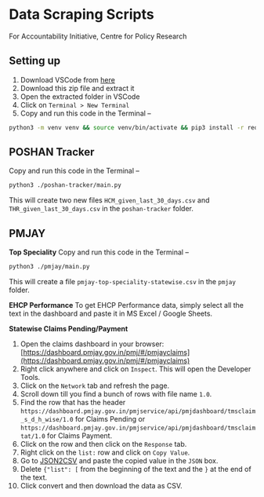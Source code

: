 # Data Scraping Scripts
For Accountability Initiative, Centre for Policy Research

## Setting up
1. Download VSCode from [here](https://code.visualstudio.com/download)
2. Download this zip file and extract it
3. Open the extracted folder in VSCode
4. Click on `Terminal > New Terminal`
5. Copy and run this code in the Terminal –
```bash
python3 -m venv venv && source venv/bin/activate && pip3 install -r requirements.txt
```

## POSHAN Tracker
Copy and run this code in the Terminal –
```bash
python3 ./poshan-tracker/main.py 
```

This will create two new files `HCM_given_last_30_days.csv` and `THR_given_last_30_days.csv` in the `poshan-tracker` folder.

## PMJAY

**Top Speciality**
Copy and run this code in the Terminal –
```bash
python3 ./pmjay/main.py 
```

This will create a file `pmjay-top-speciality-statewise.csv` in the `pmjay` folder.

**EHCP Performance**
To get EHCP Performance data, simply select all the text in the dashboard and paste it in MS Excel / Google Sheets.

**Statewise Claims Pending/Payment**
1. Open the claims dashboard in your browser: [https://dashboard.pmjay.gov.in/pmj/#/pmjayclaims](https://dashboard.pmjay.gov.in/pmj/#/pmjayclaims)
2. Right click anywhere and click on `Inspect`. This will open the Developer Tools.
3. Click on the `Network` tab and refresh the page.
4. Scroll down till you find a bunch of rows with file name `1.0`.
5. Find the row that has the header `https://dashboard.pmjay.gov.in/pmjservice/api/pmjdashboard/tmsclaim_s_d_h_wise/1.0` for Claims Pending or `https://dashboard.pmjay.gov.in/pmjservice/api/pmjdashboard/tmsclaimtat/1.0` for Claims Payment.
6. Click on the row and then click on the `Response` tab.
7. Right click on the `list:` row and click on `Copy Value`.
8. Go to [JSON2CSV](https://csvjson.com/json2csv) and paste the copied value in the `JSON` box.
9. Delete `{"list": [` from the beginning of the text and the `}` at the end of the text.
10. Click convert and then download the data as CSV.